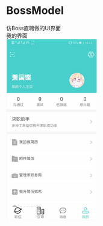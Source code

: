 # BossModel
仿Boss直聘做的UI界面  
我的界面  
![image](https://github.com/HibKing/BossModel/blob/master/1554775570(1).png)
